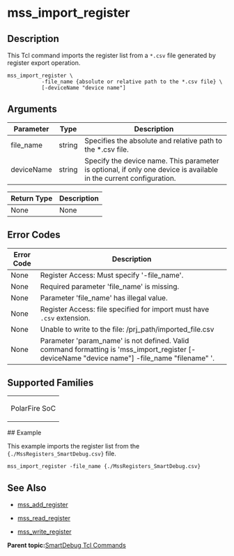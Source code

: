 # mss\_import\_register

## Description

This Tcl command imports the register list from a `*.csv` file generated by register export operation.

```
mss_import_register \
           -file_name {absolute or relative path to the *.csv file} \
           [-deviceName "device name"]
```

## Arguments

|Parameter|Type|Description|
|---------|----|-----------|
|file\_name|string|Specifies the absolute and relative path to the \*.csv file.|
|deviceName|string|Specify the device name. This parameter is optional, if only one device is available in the current configuration.|

|Return Type|Description|
|-----------|-----------|
|None|None|

## Error Codes

|Error Code|Description|
|----------|-----------|
|None|Register Access: Must specify '-file\_name'.|
|None|Required parameter 'file\_name' is missing.|
|None|Parameter 'file\_name' has illegal value.|
|None|Register Access: file specified for import must have `.csv` extension.|
|None|Unable to write to the file: /prj\_path/imported\_file.csv|
|None|Parameter 'param\_name' is not defined. Valid command formatting is 'mss\_import\_register \[-deviceName "device name"\] -file\_name "filename" '.|

## Supported Families

<table id="GUID-360D6D68-F114-452C-B686-75E0ED6B7B80"><tbody><tr><td>

PolarFire SoC

</td></tr></tbody>
</table>## Example

This example imports the register list from the `{./MssRegisters_SmartDebug.csv}` file.

```
mss_import_register -file_name {./MssRegisters_SmartDebug.csv}
```

## See Also

-   [mss\_add\_register](GUID-0AD3144F-962F-4D86-BF69-A6E04B0BE220.md)

-   [mss\_read\_register](GUID-133153E6-12FD-444C-94A1-C8DB6E3591A1.md)

-   [mss\_write\_register](GUID-40D295B5-9535-4278-8A45-369EA6963474.md)


**Parent topic:**[SmartDebug Tcl Commands](GUID-5F0515FB-DC45-4C39-86E5-8B7DC659F010.md)

